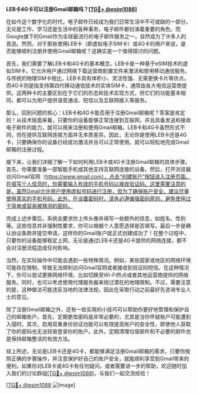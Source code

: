 **LEB卡4G卡可以注册Gmail邮箱吗？[[TG💪+ @esim1088](https://t.me/s/esim1088)]**

在如今这个数字化的时代，电子邮件已经成为我们日常生活中不可或缺的一部分。无论是工作、学习还是生活中的各种事务，电子邮件都扮演着重要的角色。而Google旗下的Gmail作为全球最流行的电子邮件服务之一，自然成为了许多人的首选。然而，对于那些使用LEB卡（即虚拟电子SIM卡）或4G卡的用户来说，是否能够顺利注册并使用Gmail邮箱呢？这确实是一个值得探讨的问题。

首先，我们需要了解LEB卡和4G卡的基本概念。LEB卡是一种基于eSIM技术的虚拟SIM卡，它允许用户通过网络下载运营商配置文件来激活和使用移动通信服务。与传统的物理SIM卡相比，LEB卡具有体积小、灵活性强、无需更换卡片等优点。而4G卡则是指支持第四代移动通信技术的实体SIM卡，通常由各大电信运营商提供。这两种卡的主要区别在于它们的形态和技术实现方式，但它们的功能基本相同，都可以为用户提供语音通话、短信以及互联网接入等服务。

那么，回到问题的核心：LEB卡和4G卡能否用于注册Gmail邮箱呢？答案是肯定的！从技术层面来看，只要你的设备能够正常连接到互联网，并且具备发送和接收电子邮件的能力，就可以用来注册和使用Gmail邮箱。LEB卡和4G卡虽然形式不同，但在提供互联网连接方面并无本质差异。因此，无论你是使用LEB卡还是4G卡，只要确保你的设备已经成功激活并且可以正常使用，就可以轻松地完成Gmail邮箱的注册过程。

接下来，让我们详细了解一下如何利用LEB卡或4G卡注册Gmail邮箱的具体步骤。首先，你需要准备一部智能手机或其他支持互联网连接的设备。然后，打开浏览器访问Gmail官网（https://www.gmail.com），点击“创建账户”按钮进入注册页面。在填写个人信息时，你需要输入有效的手机号码以接收验证码。这里需要注意的是，虽然Gmail允许用户使用虚拟号码进行注册，但为了确保账户安全，建议尽量使用真实的手机号码。此外，在设置密码时，请务必遵循强密码原则，避免使用过于简单或容易被猜测的密码。

完成上述步骤后，系统会要求你上传头像并填写一些额外的信息，如姓名、性别等。这些信息并非强制性要求，你可以根据个人意愿选择是否填写。最后一步是确认协议条款并提交申请，这样你的Gmail账户就正式创建成功了！在整个过程中，只要你的设备能够稳定上网，无论是通过LEB卡还是4G卡提供的网络连接，都不会对注册流程造成任何影响。

当然，在实际操作中可能会遇到一些特殊情况。例如，某些国家或地区的网络环境可能存在限制，导致无法顺利访问Gmail官网或者接收到验证码短信。在这种情况下，你可以尝试更换网络环境，比如切换至Wi-Fi热点或者其他运营商提供的网络服务。同时，也可以考虑使用代理服务器来绕过潜在的地理限制。不过，需要注意的是，这种做法可能违反当地的法律法规，因此在采取行动之前最好先咨询专业人士的意见。

除了注册Gmail邮箱之外，还有一些实用的小技巧可以帮助你更好地管理和保护自己的邮箱账户。首先，定期更改密码是非常必要的，尤其是当你怀疑账户可能遭到入侵时。其次，启用双重身份验证功能可以有效提高账户的安全性，即使他人获取了你的密码也无法轻易登录你的账户。此外，定期清理垃圾邮件和不必要的邮件也是保持邮箱整洁的有效方法。

综上所述，无论是LEB卡还是4G卡，都能够满足注册Gmail邮箱的需求。只要你按照正确的步骤操作，并注意保护好自己的账户安全，就能顺利享受到Gmail带来的便利。如果你对LEB卡或4G卡有任何疑问，或者需要进一步的帮助，欢迎随时加入我们的讨论群组[[TG💪+ @esim1088](https://t.me/s/esim1088)]，与我们一起交流经验！

[[TG💪+ @esim1088](https://t.me/s/esim1088) ![Image](https://i.postimg.cc/4NQfJmqS/Snipaste-2025-05-13-00-14-12.png)]